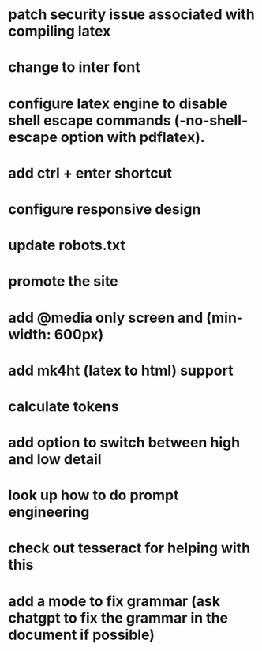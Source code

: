 # patch security issue associated with compiling latex
# change to inter font
# configure latex engine to disable shell escape commands (-no-shell-escape option with pdflatex).
# add ctrl + enter shortcut
# configure responsive design
# update robots.txt
# promote the site
# add @media only screen and (min-width: 600px)
# add mk4ht (latex to html) support
# calculate tokens
# add option to switch between high and low detail
# look up how to do prompt engineering
# check out tesseract for helping with this
# add a mode to fix grammar (ask chatgpt to fix the grammar in the document if possible)
